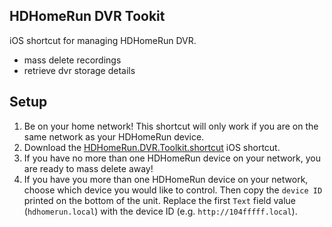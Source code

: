 ## HDHomeRun DVR Tookit
iOS shortcut for managing HDHomeRun DVR.
- mass delete recordings
- retrieve dvr storage details

## Setup
1. Be on your home network! This shortcut will only work if you are on the same network as your HDHomeRun device. 
1. Download the [HDHomeRun.DVR.Toolkit.shortcut](https://github.com/carlknutson/ios-shortcuts/releases) iOS shortcut.
1. If you have no more than one HDHomeRun device on your network, you are ready to mass delete away!
1. If you have you more than one HDHomeRun device on your network, choose which device you would like to control. Then copy the `device ID` printed on the bottom of the unit. Replace the first `Text` field value (`hdhomerun.local`) with the device ID (e.g. `http://104fffff.local`).